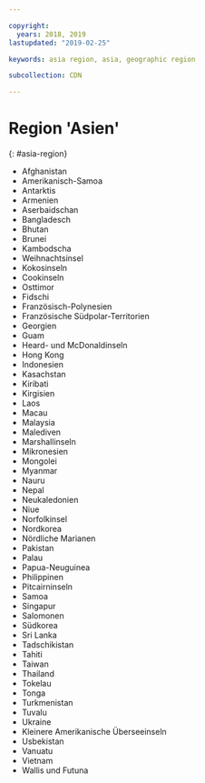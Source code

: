 ```yaml
---

copyright:
  years: 2018, 2019
lastupdated: "2019-02-25"

keywords: asia region, asia, geographic region

subcollection: CDN

---
```



# Region 'Asien'
{: #asia-region}

* Afghanistan
* Amerikanisch-Samoa
* Antarktis
* Armenien
* Aserbaidschan
* Bangladesch
* Bhutan
* Brunei
* Kambodscha
* Weihnachtsinsel
* Kokosinseln
* Cookinseln
* Osttimor
* Fidschi
* Französisch-Polynesien
* Französische Südpolar-Territorien
* Georgien
* Guam
* Heard- und McDonaldinseln
* Hong Kong
* Indonesien
* Kasachstan
* Kiribati
* Kirgisien
* Laos
* Macau
* Malaysia
* Malediven
* Marshallinseln
* Mikronesien
* Mongolei
* Myanmar
* Nauru
* Nepal
* Neukaledonien
* Niue
* Norfolkinsel
* Nordkorea
* Nördliche Marianen
* Pakistan
* Palau
* Papua-Neuguinea
* Philippinen
* Pitcairninseln
* Samoa
* Singapur
* Salomonen
* Südkorea
* Sri Lanka
* Tadschikistan
* Tahiti
* Taiwan
* Thailand
* Tokelau
* Tonga
* Turkmenistan
* Tuvalu
* Ukraine
* Kleinere Amerikanische Überseeinseln
* Usbekistan
* Vanuatu
* Vietnam
* Wallis und Futuna
